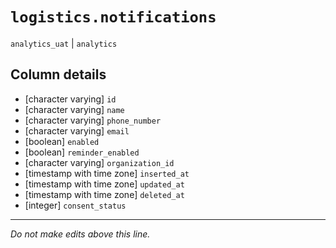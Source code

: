 # `logistics.notifications`
`analytics_uat` | `analytics`

## Column details
* [character varying] `id`
* [character varying] `name`
* [character varying] `phone_number`
* [character varying] `email`
* [boolean]   `enabled`
* [boolean]   `reminder_enabled`
* [character varying] `organization_id`
* [timestamp with time zone] `inserted_at`
* [timestamp with time zone] `updated_at`
* [timestamp with time zone] `deleted_at`
* [integer]   `consent_status`

-------------------------------------------------------------------------------
*Do not make edits above this line.*
